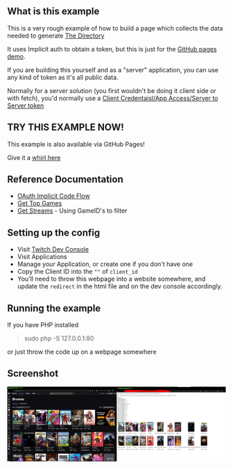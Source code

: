 ## What is this example

This is a very rough example of how to build a page which collects the data needed to generate [The Directory](https://www.twitch.tv/directory)

It uses Implicit auth to obtain a token, but this is just for the [GitHub pages demo](https://barrycarlyon.github.io/twitch_misc/examples/browse_categories/).

If you are building this yourself and as a "server" application, you can use any kind of token as it's all public data.

Normally for a server solution (you first wouldn't be doing it client side or with fetch), you'd normally use a [Client Credentaisl/App Access/Server to Server token](https://dev.twitch.tv/docs/authentication/getting-tokens-oauth#oauth-client-credentials-flow)

## TRY THIS EXAMPLE NOW!

This example is also available via GitHub Pages!

Give it a [whirl here](https://barrycarlyon.github.io/twitch_misc/examples/browse_categories/)

## Reference Documentation

- [OAuth Implicit Code Flow](https://dev.twitch.tv/docs/authentication/getting-tokens-oauth#oauth-implicit-code-flow)
- [Get Top Games](https://dev.twitch.tv/docs/api/reference#get-top-games)
- [Get Streams](https://dev.twitch.tv/docs/api/reference#get-streams) - Using GameID's to filter

## Setting up the config

- Visit [Twitch Dev Console](https://dev.twitch.tv/console/)
- Visit Applications
- Manage your Application, or create one if you don't have one
- Copy the Client ID into the `""` of `client_id`
- You'll need to throw this webpage into a website somewhere, and update the `redirect` in the html file and on the dev console accordingly.

## Running the example

If you have PHP installed

> sudo php -S 127.0.0.1:80

or just throw the code up on a webpage somewhere

## Screenshot

![Example](example.png)
